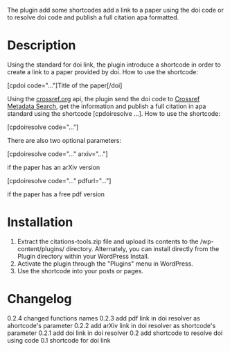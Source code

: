 The plugin add some shortcodes add a link to a paper using the doi code or to resolve doi code and publish a full citation apa formatted.

# Description
Using the standard for doi link, the plugin introduce a shortcode in order to create a link to a paper provided by doi.
How to use the shortcode:

[cpdoi code="..."]Title of the paper[/doi]

Using the [crossref.org](https://www.crossref.org/) api, the plugin send the doi code to [Crossref Metadata Search](https://search.crossref.org/), get the information and publish a full citation in apa standard using the shortcode [cpdoiresolve ...].
How to use the shortcode:

[cpdoiresolve code="..."]

There are also two optional parameters:

[cpdoiresolve code="..." arxiv="..."]

if the paper has an arXiv version

[cpdoiresolve code="..." pdfurl="..."]

if the paper has a free pdf version

# Installation
1.  Extract the citations-tools.zip file and upload its contents to the /wp-content/plugins/ directory. Alternately, you can install directly from the Plugin directory within your WordPress Install.
2. Activate the plugin through the "Plugins" menu in WordPress.
3. Use the shortcode into your posts or pages.

# Changelog
0.2.4 changed functions names
0.2.3 add pdf link in doi resolver as ahortcode's parameter
0.2.2 add arXiv link in doi resolver as shortcode's parameter
0.2.1 add doi link in doi resolver
0.2 add shortcode to resolve doi using code
0.1 shortcode for doi link
